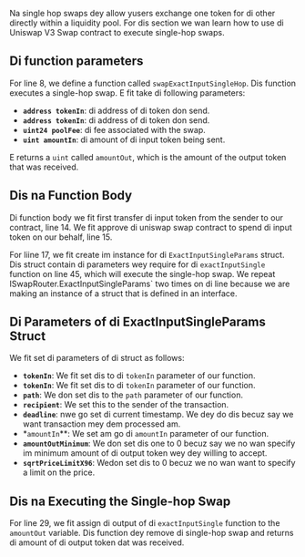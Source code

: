 Na single hop swaps dey allow yusers exchange one token for di other directly within a liquidity pool. For dis section we wan learn how to use di Uniswap V3 Swap contract to execute single-hop swaps.

## Di function parameters

For line 8, we define a function called `swapExactInputSingleHop`. Dis function executes a single-hop swap. E fit take di following parameters:

- **`address tokenIn`**: di address of di token don send.
- **`address tokenIn`**: di address of di token don send.
- **`uint24 poolFee`**: di fee associated with the swap.
- **`uint amountIn`**: di amount of di input token being sent.

E returns a `uint` called `amountOut`, which is the amount of the output token that was received.

## Dis na Function Body

Di function body we fit first transfer di input token from the sender to our contract, line 14.
We fit approve di uniswap swap contract to spend di input token on our behalf, line 15.

For liine 17, we fit create im instance for di `ExactInputSingleParams` struct. Dis struct contain di parameters wey require for di `exactInputSingle` function on line 45, which will execute the single-hop swap. We repeat ISwapRouter.ExactInputSingleParams\` two times on di line because we are making an instance of a struct that is defined in an interface.

## Di Parameters of di ExactInputSingleParams Struct

We fit set di parameters of di struct as follows:

- **`tokenIn`**: We fit set dis to di `tokenIn` parameter of our function.
- **`tokenIn`**: We fit set dis to di `tokenIn` parameter of our function.
- **`path`**: We don set dis to the `path` parameter of our function.
- **`recipient`**: We set this to the sender of the transaction.
- **`deadline`**: nwe go set di current timestamp. We dey do dis becuz say we want transaction mey dem processed am.
- \*`amountIn`\*\*: We set am go di `amountIn` parameter of our function.
- **`amountOutMinimum`**: We don set dis one to 0 becuz say we no wan specify im minimum amount of di output token wey dey willing to accept.
- **`sqrtPriceLimitX96`**: Wedon set dis to 0 becuz we no wan want to specify a limit on the price.

## Dis na Executing the Single-hop Swap

For line 29, we fit assign di output of di `exactInputSingle` function to the `amountOut` variable. Dis function dey remove di single-hop swap and returns di amount of di output token dat was received.